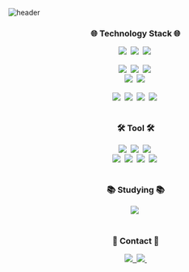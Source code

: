 ![header](https://capsule-render.vercel.app/api?type=waving&color=FCB6D0&height=300&section=header&text=Kimyoohyeon&desc=Frontend%20Develope&fontSize=50&fontAlignY=40&descAlignY=55&fontAlign=20&descAlign=12)

<h3 align="center">🌐 Technology Stack 🌐 </h3>
<div align="center">
  <img src="https://img.shields.io/badge/React-20232a.svg?style=for-the-badge&logo=react&logoColor=61DAFB" />&nbsp
  <img src="https://img.shields.io/badge/Javascript-F7DF1E.svg?style=for-the-badge&logo=javascript&logoColor=20232a" />&nbsp
  <img src="https://img.shields.io/badge/Next.js-000.svg?style=for-the-badge&logo=Next.js&logoColor=white" />&nbsp
</div>

<br>

<div align="center">
    <img src="https://img.shields.io/badge/Redux-764ABC?style=for-the-badge&logo=Redux&logoColor=ffdd54" />&nbsp
    <img src="https://img.shields.io/badge/React%20Query-FF4154?style=for-the-badge&logo=react%20query&logoColor=white" />&nbsp
  <img src="https://img.shields.io/badge/Zustand-eece4c?style=for-the-badge&logoColor=white" />&nbsp
</div>

<div align="center">
  <img src="https://img.shields.io/badge/Jest-C21325.svg?style=for-the-badge&logo=jest&logoColor=white" />&nbsp
  <img src="https://img.shields.io/badge/react testing library-E33332.svg?style=for-the-badge&logo=testinglibrary&logoColor=white" />&nbsp
</div>


<br>

<div align="center">
  <img src="https://img.shields.io/badge/styled--components-DB7093?style=for-the-badge&logo=styled-components&logoColor=ffd35b" />&nbsp
  <img src="https://img.shields.io/badge/html5-E34F26.svg?style=for-the-badge&logo=html5&logoColor=white" />&nbsp
  <img src="https://img.shields.io/badge/css3-1572B6.svg?style=for-the-badge&logo=css3&logoColor=white" />&nbsp
    <img src="https://img.shields.io/badge/MUI-007FFF.svg?style=for-the-badge&logo=MUI&logoColor=white" />&nbsp
</div>


<br>

<h3 align="center">🛠 Tool 🛠</h3>
<div align="center">
  <img src="https://img.shields.io/badge/Git-F05033.svg?style=for-the-badge&logo=git&logoColor=white" />&nbsp
  <img src="https://img.shields.io/badge/Github-181717.svg?style=for-the-badge&logo=github&logoColor=white" />&nbsp
  <img src="https://img.shields.io/badge/Notion-F3F3F3.svg?style=for-the-badge&logo=notion&logoColor=black" />&nbsp
</div>

<div align="center">
  <img src="https://img.shields.io/badge/Jira-0052CC.svg?style=for-the-badge&logo=Jira&logoColor=37abff" />&nbsp
  <img src="https://img.shields.io/badge/Figma-F24E1E.svg?style=for-the-badge&logo=figma&logoColor=white" />&nbsp
    <img src="https://img.shields.io/badge/Slack-4A154B.svg?style=for-the-badge&logo=Slack&logoColor=white" />&nbsp
  <img src="https://img.shields.io/badge/VSCode-2C2C32.svg?style=for-the-badge&logo=visual-studio-code&logoColor=22ABF3" />&nbsp
</div>

<br>

<h3 align="center">📚 Studying 📚</h3>
<div align="center">
  <img src="https://img.shields.io/badge/Monorepo-6F53F3.svg?style=for-the-badge&logoColor=white" />&nbsp
</div>

<br>

<h3 align="center">👋 Contact 👋</h3>
<div align="center">
  <a href="https://velog.io/@rladbgus1858/posts">
    <img src="https://img.shields.io/badge/Velog-1EBC8F?style=for-the-badge&logo=velog&logoColor=white" />&nbsp
  </a>
  <a href="mailto:cocokiuuu1858@gmail.com">
    <img
      src="https://img.shields.io/badge/cocokiuuu1858@gmail.com-D14836?style=for-the-badge&logo=gmail&logoColor=white"/>&nbsp
  </a>
</div>
